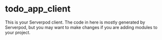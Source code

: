 # todo_app_client

This is your Serverpod client. The code in here is mostly generated by
Serverpod, but you may want to make changes if you are adding modules to your
project.
